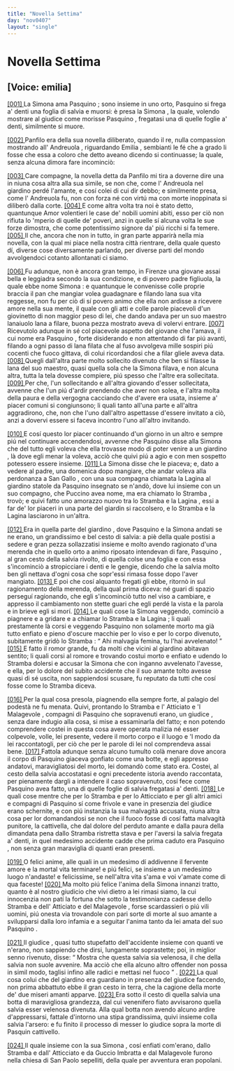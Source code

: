 ```yaml
---
title: "Novella Settima"
day: "nov0407"
layout: "single"
---
```

<div id="nov0407" type="novella" who="emilia">
 <h1>
  Novella Settima
 </h1>
 <p>
  <h2>
   [Voice: emilia]
  </h2>
 </p>
 <argument>
  <p>
   <a href="{{ site.baseurl }}enDecameron/nov0407#p04070001" id="p04070001">
    [001]
   </a>
   La
   <name persref="simona" type="person">
    Simona
   </name>
   ama
   <name persref="pasquino" type="person">
    Pasquino
   </name>
   ; sono insieme in uno orto,
   <name persref="pasquino" type="person">
    Pasquino
   </name>
   si frega a' denti una foglia di salvia e muorsi: &egrave; presa la
   <name persref="simona" type="person">
    Simona
   </name>
   , la quale, volendo mostrare al giudice come morisse
   <name persref="pasquino" type="person">
    Pasquino
   </name>
   , fregatasi una di quelle foglie a' denti, similmente si muore.
  </p>
 </argument>
 <div3 type="commentary" who="author">
  <p>
   <a href="{{ site.baseurl }}enDecameron/nov0407#p04070002" id="p04070002">
    [002]
   </a>
   <name persref="panfilo" type="person">
    Panfilo
   </name>
   era della sua novella diliberato, quando il re, nulla compassion mostrando all'
   <name persref="andreuola" type="person">
    Andreuola
   </name>
   , riguardando
   <name persref="emilia" type="person">
    Emilia
   </name>
   , sembianti le f&eacute; che a grado li fosse che essa a coloro che detto aveano dicendo si continuasse; la quale, senza alcuna dimora fare incominci&ograve;:
  </p>
 </div3>
 <div3 type="commentary" who="emilia">
  <p>
   <a href="{{ site.baseurl }}enDecameron/nov0407#p04070003" id="p04070003">
    [003]
   </a>
   Care compagne, la novella detta da
   <name persref="panfilo" type="person">
    Panfilo
   </name>
   mi tira a doverne dire una in niuna cosa altra alla sua simile, se non che, come l'
   <name persref="andreuola" type="person">
    Andreuola
   </name>
   nel
   <name placeref="giardino-0406" type="place">
    giardino
   </name>
   perd&eacute; l'amante, e cos&iacute; colei di cui dir debbo; e similmente presa, come l'
   <name persref="andreuola" type="person">
    Andreuola
   </name>
   fu, non con forza n&eacute; con virt&uacute; ma con morte inoppinata si diliber&ograve; dalla corte.
   <a href="{{ site.baseurl }}enDecameron/nov0407#p04070004" id="p04070004">
    [004]
   </a>
   E come altra volta tra noi &egrave; stato detto, quantunque Amor volentieri le case de' nobili uomini abiti, esso per ci&ograve; non rifiuta lo 'mperio di quelle de' poveri, anzi in quelle s&iacute; alcuna volta le sue forze dimostra, che come potentissimo signore da' pi&uacute; ricchi si fa temere.
   <a href="{{ site.baseurl }}enDecameron/nov0407#p04070005" id="p04070005">
    [005]
   </a>
   Il che, ancora che non in tutto, in gran parte apparir&agrave; nella mia novella, con la qual mi piace nella nostra citt&agrave; rientrare, della quale questo d&iacute;, diverse cose diversamente parlando, per diverse parti del mondo avvolgendoci cotanto allontanati ci siamo.
  </p>
 </div3>
 <p>
  <a href="{{ site.baseurl }}enDecameron/nov0407#p04070006" id="p04070006">
   [006]
  </a>
  Fu adunque, non &egrave; ancora gran tempo, in
  <name placeref="firenze" type="place">
   Firenze
  </name>
  una giovane assai bella e leggiadra secondo la sua condizione, e di povero padre figliuola, la quale ebbe nome
  <name persref="simona" type="person">
   Simona
  </name>
  : e quantunque le convenisse colle proprie braccia il pan che mangiar volea guadagnare e filando lana sua vita reggesse, non fu per ci&ograve; di s&iacute; povero animo che ella non ardisse a ricevere amore nella sua mente, il quale con gli atti e colle parole piacevoli d'un giovinetto di non maggior peso di lei, che dando andava per un suo maestro lanaiuolo lana a filare, buona pezza mostrato aveva di volervi entrare.
  <a href="{{ site.baseurl }}enDecameron/nov0407#p04070007" id="p04070007">
   [007]
  </a>
  Ricevutolo adunque in s&eacute; col piacevole aspetto del giovane che l'amava, il cui nome era
  <name persref="pasquino" type="person">
   Pasquino
  </name>
  , forte disiderando e non attentando di far pi&uacute; avanti, filando a ogni passo di lana filata che al fuso avvolgeva mille sospiri pi&uacute; cocenti che fuoco gittava, di colui ricordandosi che a filar gliele aveva data.
  <a href="{{ site.baseurl }}enDecameron/nov0407#p04070008" id="p04070008">
   [008]
  </a>
  Quegli dall'altra parte molto sollecito divenuto che ben si filasse la lana del suo maestro, quasi quella sola che la
  <name persref="simona" type="person">
   Simona
  </name>
  filava, e non alcuna altra, tutta la tela dovesse compiere, pi&uacute; spesso che l'altre era sollecitata.
  <a href="{{ site.baseurl }}enDecameron/nov0407#p04070009" id="p04070009">
   [009]
  </a>
  Per che, l'un sollecitando e all'altra giovando d'esser sollecitata, avvenne che l'un pi&uacute; d'ardir prendendo che aver non solea, e l'altra molta della paura e della vergogna cacciando che d'avere era usata, insieme a' piacer comuni si congiunsono; li quali tanto all'una parte e all'altra aggradirono, che, non che l'uno dall'altro aspettasse d'essere invitato a ci&ograve;, anzi a dovervi essere si faceva incontro l'uno all'altro invitando.
 </p>
 <p>
  <a href="{{ site.baseurl }}enDecameron/nov0407#p04070010" id="p04070010">
   [010]
  </a>
  E cos&iacute; questo lor piacer continuando d'un giorno in un altro e sempre pi&uacute; nel continuare accendendosi, avvenne che
  <name persref="pasquino" type="person">
   Pasquino
  </name>
  disse alla
  <name persref="simona" type="person">
   Simona
  </name>
  che del tutto egli voleva che ella trovasse modo di poter venire a un
  <name placeref="giardino-0407" type="place">
   giardino
  </name>
  , l&agrave; dove egli menar la voleva, acci&ograve; che quivi pi&uacute; a agio e con men sospetto potessero essere insieme.
  <a href="{{ site.baseurl }}enDecameron/nov0407#p04070011" id="p04070011">
   [011]
  </a>
  La
  <name persref="simona" type="person">
   Simona
  </name>
  disse che le piaceva; e, dato a vedere al padre, una domenica dopo mangiare, che andar voleva alla perdonanza a
  <name placeref="sangallo" type="place">
   San Gallo
  </name>
  , con una sua compagna chiamata la
  <name persref="lagina" type="person">
   Lagina
  </name>
  al
  <name placeref="giardino-0407" type="place">
   giardino
  </name>
  statole da
  <name persref="pasquino" type="person">
   Pasquino
  </name>
  insegnato se n'and&ograve;, dove lui insieme con un suo compagno, che
  <name persref="stramba" type="person">
   Puccino
  </name>
  avea nome, ma era chiamato lo
  <name persref="stramba" type="person">
   Stramba
  </name>
  , trov&ograve;; e quivi fatto uno amorazzo nuovo tra lo
  <name persref="stramba" type="person">
   Stramba
  </name>
  e la
  <name persref="lagina" type="person">
   Lagina
  </name>
  , essi a far de' lor piaceri in una parte del giardin si raccolsero, e lo
  <name persref="stramba" type="person">
   Stramba
  </name>
  e la
  <name persref="lagina" type="person">
   Lagina
  </name>
  lasciarono in un'altra.
 </p>
 <p>
  <a href="{{ site.baseurl }}enDecameron/nov0407#p04070012" id="p04070012">
   [012]
  </a>
  Era in quella parte del
  <name placeref="giardino-0407" type="place">
   giardino
  </name>
  , dove
  <name persref="pasquino" type="person">
   Pasquino
  </name>
  e la
  <name persref="simona" type="person">
   Simona
  </name>
  andati se ne erano, un grandissimo e bel cesto di salvia: a pi&egrave; della quale postisi a sedere e gran pezza sollazzatisi insieme e molto avendo ragionato d'una merenda che in quello orto a animo riposato intendevan di fare,
  <name persref="pasquino" type="person">
   Pasquino
  </name>
  , al gran cesto della salvia rivolto, di quella colse una foglia e con essa s'incominci&ograve; a stropicciare i denti e le gengie, dicendo che la salvia molto ben gli nettava d'ogni cosa che sopr'essi rimasa fosse dopo l'aver mangiato.
  <a href="{{ site.baseurl }}enDecameron/nov0407#p04070013" id="p04070013">
   [013]
  </a>
  E poi che cos&iacute; alquanto fregati gli ebbe, ritorn&ograve; in sul ragionamento della merenda, della qual prima diceva: n&eacute; guari di spazio persegu&iacute; ragionando, che egli s'incominci&ograve; tutto nel viso a cambiare, e appresso il cambiamento non stette guari che egli perd&eacute; la vista e la parola e in brieve egli si mor&iacute;.
  <a href="{{ site.baseurl }}enDecameron/nov0407#p04070014" id="p04070014">
   [014]
  </a>
  Le quali cose la
  <name persref="simona" type="person">
   Simona
  </name>
  veggendo, cominci&ograve; a piagnere e a gridare e a chiamar lo
  <name persref="stramba" type="person">
   Stramba
  </name>
  e la
  <name persref="lagina" type="person">
   Lagina
  </name>
  ; li quali prestamente l&agrave; corsi e veggendo
  <name persref="pasquino" type="person">
   Pasquino
  </name>
  non solamente morto ma gi&agrave; tutto enfiato e pieno d'oscure macchie per lo viso e per lo corpo divenuto, subitamente grid&ograve; lo
  <name persref="stramba" type="person">
   Stramba
  </name>
  :
  <q direct="unspecified" who="stramba">
   Ahi malvagia femina, tu l'hai avvelenato!
  </q>
  <a href="{{ site.baseurl }}enDecameron/nov0407#p04070015" id="p04070015">
   [015]
  </a>
  E fatto il romor grande, fu da molti che vicini al
  <name placeref="giardino-0407" type="place">
   giardino
  </name>
  abitavan sentito; li quali corsi al romore e trovando costui morto e enfiato e udendo lo
  <name persref="stramba" type="person">
   Stramba
  </name>
  dolersi e accusar la
  <name persref="simona" type="person">
   Simona
  </name>
  che con inganno avvelenato l'avesse, e ella, per lo dolore del subito accidente che il suo amante tolto avesse quasi di s&eacute; uscita, non sappiendosi scusare, fu reputato da tutti che cos&iacute; fosse come lo
  <name persref="stramba" type="person">
   Stramba
  </name>
  diceva.
 </p>
 <p>
  <a href="{{ site.baseurl }}enDecameron/nov0407#p04070016" id="p04070016">
   [016]
  </a>
  Per la qual cosa presola, piagnendo ella sempre forte, al palagio del podest&agrave; ne fu menata. Quivi, prontando lo
  <name persref="stramba" type="person">
   Stramba
  </name>
  e l'
  <name persref="atticiato" type="person">
   Atticiato
  </name>
  e 'l
  <name persref="malagevole" type="person">
   Malagevole
  </name>
  , compagni di
  <name persref="pasquino" type="person">
   Pasquino
  </name>
  che sopravenuti erano, un
  <name persref="giudice-0407" type="person">
   giudice
  </name>
  , senza dare indugio alla cosa, si mise a essaminarla del fatto; e non potendo comprendere costei in questa cosa avere operata malizia n&eacute; esser colpevole, volle, lei presente, vedere il morto corpo e il luogo e 'l modo da lei raccontatogli, per ci&ograve; che per le parole di lei nol comprendeva assai bene.
  <a href="{{ site.baseurl }}enDecameron/nov0407#p04070017" id="p04070017">
   [017]
  </a>
  Fattola adunque senza alcuno tumulto col&agrave; menare dove ancora il corpo di
  <name persref="pasquino" type="person">
   Pasquino
  </name>
  giaceva gonfiato come una botte, e egli appresso andatovi, maravigliatosi del morto, lei domand&ograve; come stato era. Costei, al cesto della salvia accostatasi e ogni precedente istoria avendo raccontata, per pienamente dargli a intendere il caso sopravenuto, cos&iacute; fece come
  <name persref="pasquino" type="person">
   Pasquino
  </name>
  avea fatto, una di quelle foglie di salvia fregatasi a' denti.
  <a href="{{ site.baseurl }}enDecameron/nov0407#p04070018" id="p04070018">
   [018]
  </a>
  Le quali cose mentre che per lo
  <name persref="stramba" type="person">
   Stramba
  </name>
  e per lo
  <name persref="atticiato" type="person">
   Atticciato
  </name>
  e per gli altri amici e compagni di
  <name persref="pasquino" type="person">
   Pasquino
  </name>
  s&iacute; come frivole e vane in presenzia del giudice erano schernite, e con pi&uacute; instanzia la sua malvagit&agrave; accusata, niuna altra cosa per lor domandandosi se non che il fuoco fosse di cos&iacute; fatta malvagit&agrave; punitore, la cattivella, che dal dolore del perduto amante e dalla paura della dimandata pena dallo
  <name persref="stramba" type="person">
   Stramba
  </name>
  ristretta stava e per l'aversi la salvia fregata a' denti, in quel medesimo accidente cadde che prima caduto era
  <name persref="pasquino" type="person">
   Pasquino
  </name>
  , non senza gran maraviglia di quanti eran presenti.
 </p>
 <div3 type="commentary" who="author">
  <p>
   <a href="{{ site.baseurl }}enDecameron/nov0407#p04070019" id="p04070019">
    [019]
   </a>
   O felici anime, alle quali in un medesimo d&iacute; addivenne il fervente amore e la mortal vita terminare! e pi&uacute; felici, se insieme a un medesimo luogo n'andaste! e felicissime, se nell'altra vita s'ama e voi v'amate come di qua faceste!
   <a href="{{ site.baseurl }}enDecameron/nov0407#p04070020" id="p04070020">
    [020]
   </a>
   Ma molto pi&uacute; felice l'anima della
   <name persref="simona" type="person">
    Simona
   </name>
   innanzi tratto, quanto &egrave; al nostro giudicio che vivi dietro a lei rimasi siamo, la cui innocenzia non pat&iacute; la fortuna che sotto la testimonianza cadesse dello
   <name persref="stramba" type="person">
    Stramba
   </name>
   e dell'
   <name persref="atticiato" type="person">
    Atticiato
   </name>
   e del
   <name persref="malagevole" type="person">
    Malagevole
   </name>
   , forse scardassieri o pi&uacute; vili uomini, pi&uacute; onesta via trovandole con pari sorte di morte al suo amante a svilupparsi dalla loro infamia e a seguitar l'anima tanto da lei amata del suo
   <name persref="pasquino" type="person">
    Pasquino
   </name>
   .
  </p>
 </div3>
 <p>
  <a href="{{ site.baseurl }}enDecameron/nov0407#p04070021" id="p04070021">
   [021]
  </a>
  Il
  <name persref="giudice-0407" type="person">
   giudice
  </name>
  , quasi tutto stupefatto dell'accidente insieme con quanti ve n'erano, non sappiendo che dirsi, lungamente soprastette; poi, in miglior senno rivenuto, disse:
  <q direct="unspecified" who="giudice-0407">
   Mostra che questa salvia sia velenosa, il che della salvia non suole avvenire. Ma acci&ograve; che ella alcuno altro offender non possa in simil modo, taglisi infino alle radici e mettasi nel fuoco
  </q>
  .
  <a href="{{ site.baseurl }}enDecameron/nov0407#p04070022" id="p04070022">
   [022]
  </a>
  La qual cosa colui che del
  <name placeref="giardino-0407" type="place">
   giardino
  </name>
  era guardiano in presenza del giudice faccendo, non prima abbattuto ebbe il gran cesto in terra, che la cagione della morte de' due miseri amanti apparve.
  <a href="{{ site.baseurl }}enDecameron/nov0407#p04070023" id="p04070023">
   [023]
  </a>
  Era sotto il cesto di quella salvia una botta di maravigliosa grandezza, dal cui venenifero fiato avvisarono quella salvia esser velenosa divenuta. Alla qual botta non avendo alcuno ardire d'appressarsi, fattale d'intorno una stipa grandissima, quivi insieme colla salvia l'arsero: e fu finito il processo di messer lo giudice sopra la morte di
  <name persref="pasquino" type="person">
   Pasquin
  </name>
  cattivello.
 </p>
 <p>
  <a href="{{ site.baseurl }}enDecameron/nov0407#p04070024" id="p04070024">
   [024]
  </a>
  Il quale insieme con la sua
  <name persref="simona" type="person">
   Simona
  </name>
  , cos&iacute; enfiati com'erano, dallo
  <name persref="stramba" type="person">
   Stramba
  </name>
  e dall'
  <name persref="atticiato" type="person">
   Atticciato
  </name>
  e da
  <name persref="guccio" type="person">
   Guccio Imbratta
  </name>
  e dal
  <name persref="malagevole" type="person">
   Malagevole
  </name>
  furono nella chiesa di
  <name placeref="sanpaolo" type="place">
   San Paolo
  </name>
  sepelliti, della quale per avventura eran popolani.
 </p>
</div>